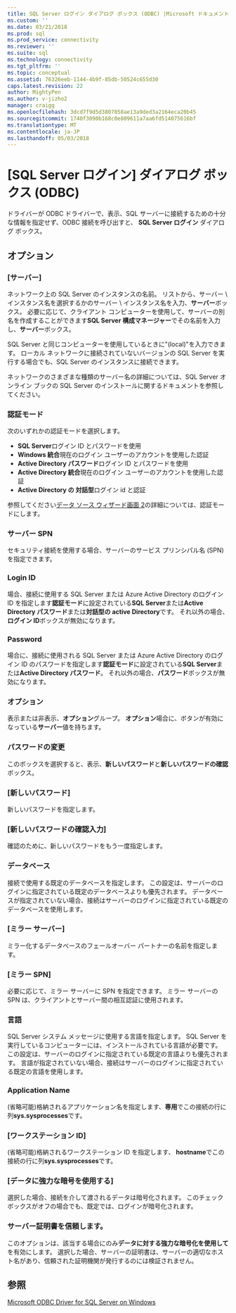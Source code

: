```yaml
---
title: SQL Server ログイン ダイアログ ボックス (ODBC) |Microsoft ドキュメント
ms.custom: ''
ms.date: 03/21/2018
ms.prod: sql
ms.prod_service: connectivity
ms.reviewer: ''
ms.suite: sql
ms.technology: connectivity
ms.tgt_pltfrm: ''
ms.topic: conceptual
ms.assetid: 76326eeb-1144-4b9f-85db-50524c655d30
caps.latest.revision: 22
author: MightyPen
ms.author: v-jizho2
manager: craigg
ms.openlocfilehash: 3dcd7f9d5d3807858ae13a9ded3a2164eca20b45
ms.sourcegitcommit: 1740f3090b168c0e809611a7aa6fd514075616bf
ms.translationtype: MT
ms.contentlocale: ja-JP
ms.lasthandoff: 05/03/2018
---
```

# <a name="sql-server-login-dialog-box-odbc"></a>[SQL Server ログイン] ダイアログ ボックス (ODBC)

ドライバーが ODBC ドライバーで、表示、SQL サーバーに接続するための十分な情報を指定せず、ODBC 接続を呼び出すと、 **SQL Server ログイン** ダイアログ ボックス。

## <a name="options"></a>オプション

### <a name="server"></a>[サーバー]

ネットワーク上の SQL Server のインスタンスの名前。 リストから、サーバー \ インスタンス名を選択するかのサーバー \ インスタンス名を入力、**サーバー**ボックス。 必要に応じて、クライアント コンピューターを使用して、サーバーの別名を作成することができます**SQL Server 構成マネージャー**でその名前を入力し、**サーバー**ボックス。

SQL Server と同じコンピューターを使用しているときに"(local)"を入力できます。 ローカル ネットワークに接続されていないバージョンの SQL Server を実行する場合でも、SQL Server のインスタンスに接続できます。

ネットワークのさまざまな種類のサーバー名の詳細については、SQL Server オンライン ブックの SQL Server のインストールに関するドキュメントを参照してください。

### <a name="authentication-mode"></a>認証モード

次のいずれかの認証モードを選択します。
- **SQL Server**ログイン ID とパスワードを使用
- **Windows 統合**現在のログイン ユーザーのアカウントを使用した認証
- **Active Directory パスワード**ログイン ID とパスワードを使用
- **Active Directory 統合**現在のログイン ユーザーのアカウントを使用した認証
- **Active Directory の 対話型**ログイン id と認証

参照してください[データ ソース ウィザード画面 2](../../../connect/odbc/windows/dsn-wizard-2.md)の詳細については、認証モードにします。

### <a name="server-spn"></a>サーバー SPN

セキュリティ接続を使用する場合、サーバーのサービス プリンシパル名 (SPN) を指定できます。

### <a name="login-id"></a>Login ID

場合、接続に使用する SQL Server または Azure Active Directory のログイン ID を指定します**認証モード**に設定されている**SQL Server**または**Active Directory パスワード**または**対話型の active Directory**です。 それ以外の場合、**ログイン ID**ボックスが無効になります。

### <a name="password"></a>Password

場合に、接続に使用される SQL Server または Azure Active Directory のログイン ID のパスワードを指定します**認証モード**に設定されている**SQL Server**または**Active Directory パスワード**。 それ以外の場合、**パスワード**ボックスが無効になります。

### <a name="options"></a>オプション

表示または非表示、**オプション**グループ。 **オプション**場合に、ボタンが有効になっている**サーバー**値を持ちます。

### <a name="change-password"></a>パスワードの変更

このボックスを選択すると、表示、**新しいパスワード**と**新しいパスワードの確認**ボックス。

### <a name="new-password"></a>[新しいパスワード]

新しいパスワードを指定します。

### <a name="confirm-new-password"></a>[新しいパスワードの確認入力]

確認のために、新しいパスワードをもう一度指定します。

### <a name="database"></a>データベース

接続で使用する既定のデータベースを指定します。 この設定は、サーバーのログインに指定されている既定のデータベースよりも優先されます。 データベースが指定されていない場合、接続はサーバーのログインに指定されている既定のデータベースを使用します。

### <a name="mirror-server"></a>[ミラー サーバー]

ミラー化するデータベースのフェールオーバー パートナーの名前を指定します。

### <a name="mirror-spn"></a>[ミラー SPN]

必要に応じて、ミラー サーバーに SPN を指定できます。 ミラー サーバーの SPN は、クライアントとサーバー間の相互認証に使用されます。

### <a name="language"></a>言語

SQL Server システム メッセージに使用する言語を指定します。 SQL Server を実行しているコンピューターには、インストールされている言語が必要です。 この設定は、サーバーのログインに指定されている既定の言語よりも優先されます。 言語が指定されていない場合、接続はサーバーのログインに指定されている既定の言語を使用します。

### <a name="application-name"></a>Application Name

(省略可能)格納されるアプリケーション名を指定します、**専用**でこの接続の行に列**sys.sysprocesses**です。

### <a name="workstation-id"></a>[ワークステーション ID]

(省略可能)格納されるワークステーション ID を指定します、 **hostname**でこの接続の行に列**sys.sysprocesses**です。

### <a name="use-strong-encryption-for-data"></a>[データに強力な暗号を使用する]

選択した場合、接続を介して渡されるデータは暗号化されます。 このチェック ボックスがオフの場合でも、既定では、ログインが暗号化されます。

### <a name="trust-server-certificate"></a>サーバー証明書を信頼します。

このオプションは、該当する場合にのみ**データに対する強力な暗号化を使用して**を有効にします。 選択した場合、サーバーの証明書は、サーバーの適切なホスト名があり、信頼された証明機関が発行するのには検証されません。

## <a name="see-also"></a>参照

[Microsoft ODBC Driver for SQL Server on Windows](../../../connect/odbc/windows/microsoft-odbc-driver-for-sql-server-on-windows.md)
